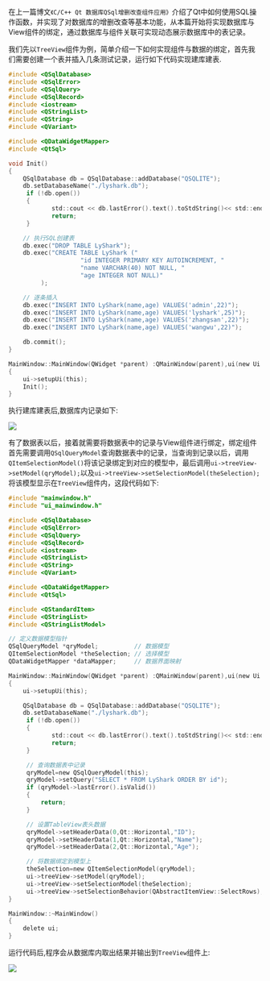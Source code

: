 在上一篇博文`《C/C++ Qt 数据库QSql增删改查组件应用》`介绍了Qt中如何使用SQL操作函数，并实现了对数据库的增删改查等基本功能，从本篇开始将实现数据库与View组件的绑定，通过数据库与组件关联可实现动态展示数据库中的表记录。

我们先以`TreeView`组件为例，简单介绍一下如何实现组件与数据的绑定，首先我们需要创建一个表并插入几条测试记录，运行如下代码实现建库建表.
```C
#include <QSqlDatabase>
#include <QSqlError>
#include <QSqlQuery>
#include <QSqlRecord>
#include <iostream>
#include <QStringList>
#include <QString>
#include <QVariant>

#include <QDataWidgetMapper>
#include <QtSql>

void Init()
{
    QSqlDatabase db = QSqlDatabase::addDatabase("QSQLITE");
    db.setDatabaseName("./lyshark.db");
     if (!db.open())
     {
            std::cout << db.lastError().text().toStdString()<< std::endl;
            return;
     }

    // 执行SQL创建表
    db.exec("DROP TABLE LyShark");
    db.exec("CREATE TABLE LyShark ("
                    "id INTEGER PRIMARY KEY AUTOINCREMENT, "
                    "name VARCHAR(40) NOT NULL, "
                    "age INTEGER NOT NULL)"
         );

    // 逐条插入
    db.exec("INSERT INTO LyShark(name,age) VALUES('admin',22)");
    db.exec("INSERT INTO LyShark(name,age) VALUES('lyshark',25)");
    db.exec("INSERT INTO LyShark(name,age) VALUES('zhangsan',22)");
    db.exec("INSERT INTO LyShark(name,age) VALUES('wangwu',22)");

    db.commit();
}

MainWindow::MainWindow(QWidget *parent) :QMainWindow(parent),ui(new Ui::MainWindow)
{
    ui->setupUi(this);
    Init();
}
```

执行建库建表后,数据库内记录如下:

![](https://img2020.cnblogs.com/blog/1379525/202112/1379525-20211207104211264-685453126.png)

有了数据表以后，接着就需要将数据表中的记录与View组件进行绑定，绑定组件首先需要调用`QSqlQueryModel`查询数据表中的记录，当查询到记录以后，调用`QItemSelectionModel()`将该记录绑定到对应的模型中，最后调用`ui->treeView->setModel(qryModel);`以及`ui->treeView->setSelectionModel(theSelection);`将该模型显示在`TreeView`组件内，这段代码如下:
```C
#include "mainwindow.h"
#include "ui_mainwindow.h"

#include <QSqlDatabase>
#include <QSqlError>
#include <QSqlQuery>
#include <QSqlRecord>
#include <iostream>
#include <QStringList>
#include <QString>
#include <QVariant>

#include <QDataWidgetMapper>
#include <QtSql>

#include <QStandardItem>
#include <QStringList>
#include <QStringListModel>

// 定义数据模型指针
QSqlQueryModel *qryModel;          // 数据模型
QItemSelectionModel *theSelection; // 选择模型
QDataWidgetMapper *dataMapper;     // 数据界面映射

MainWindow::MainWindow(QWidget *parent) :QMainWindow(parent),ui(new Ui::MainWindow)
{
    ui->setupUi(this);

    QSqlDatabase db = QSqlDatabase::addDatabase("QSQLITE");
    db.setDatabaseName("./lyshark.db");
     if (!db.open())
     {
            std::cout << db.lastError().text().toStdString()<< std::endl;
            return;
     }

     // 查询数据表中记录
     qryModel=new QSqlQueryModel(this);
     qryModel->setQuery("SELECT * FROM LyShark ORDER BY id");
     if (qryModel->lastError().isValid())
     {
         return;
     }

     // 设置TableView表头数据
     qryModel->setHeaderData(0,Qt::Horizontal,"ID");
     qryModel->setHeaderData(1,Qt::Horizontal,"Name");
     qryModel->setHeaderData(2,Qt::Horizontal,"Age");

     // 将数据绑定到模型上
     theSelection=new QItemSelectionModel(qryModel);
     ui->treeView->setModel(qryModel);
     ui->treeView->setSelectionModel(theSelection);
     ui->treeView->setSelectionBehavior(QAbstractItemView::SelectRows);
}

MainWindow::~MainWindow()
{
    delete ui;
}
```

运行代码后,程序会从数据库内取出结果并输出到`TreeView`组件上:

![](https://img2020.cnblogs.com/blog/1379525/202112/1379525-20211207104540340-1274053622.png)
